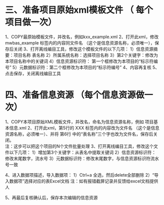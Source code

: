 

# 三、准备项目原始xml模板文件  （ 每个项目做一次）
1、COPY最原始模板文件，并改名，例如kxx_example.xml
2、打开此xml，修改  <resTitle>mwbas_example</resTitle>  标签内的内容同文件名 （这个是信息资源名称，必须唯一），保存后关闭
3、打开离线编目工具，修改这个模板文件的以下几项：
1）信息资源摘要：项目名称 表名称
2）所属系统名称：选择项目名称
3）第2个关键字：修改为本项目名称中的关键词
4）信息资源标识符： 第一个框修改为本项目的“标示符编号”
5）元数据标识符：第二个框修改为本项目的“标示符编号”
4、内容再复核
5、点击保存，关闭离线编目工具

# 四、准备信息资源  （每个信息资源做一次）
1、COPY本项目原始XML模板文件，并改名，命名为信息资源名称，例如  项目基本信息.xml
2、打开此xml，第5行的  <resTitle>XXX</resTitle>   标签内的内容改为文件名 （这个是信息资源名称，必须唯一）、并将 第6行 <abstract>中的“表名称”三个字也改为文件名，保存后关闭。  
注：这步可以把这个项目的N个文件批量处理
3、打开离线编目工具，修改这个文件以下几项：
1）增加第3个关键字：从表名中提取关键词
2）信息资源标识符：修改末尾数字，流水号
3）元数据标识符：修改末尾数字，与信息资源标识符流水号一致

4、进入数据项描述，导入数据项：
1）Ctrl+a 全选，然后delete全部删除
2）“导入数据项”选择对应的表Excel文档
注：如有报错截屏记录并反馈给excel文档提供人

5、再最后复核确认后，保存本次编辑的信息资源



